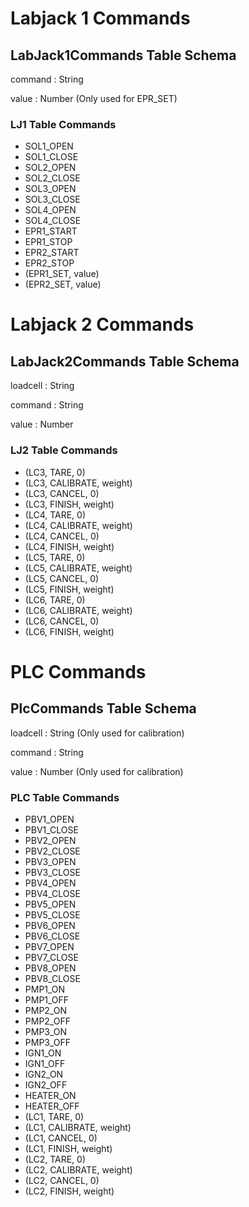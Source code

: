 # Labjack 1 Commands

## LabJack1Commands Table Schema

command : String

value : Number (Only used for EPR_SET)

### LJ1 Table Commands

- SOL1_OPEN
- SOL1_CLOSE
- SOL2_OPEN
- SOL2_CLOSE
- SOL3_OPEN
- SOL3_CLOSE
- SOL4_OPEN
- SOL4_CLOSE
- EPR1_START
- EPR1_STOP
- EPR2_START
- EPR2_STOP
- (EPR1_SET, value)
- (EPR2_SET, value)

# Labjack 2 Commands

## LabJack2Commands Table Schema

loadcell : String

command : String

value : Number

### LJ2 Table Commands

- (LC3, TARE, 0)
- (LC3, CALIBRATE, weight)
- (LC3, CANCEL, 0)
- (LC3, FINISH, weight)
- (LC4, TARE, 0)
- (LC4, CALIBRATE, weight)
- (LC4, CANCEL, 0)
- (LC4, FINISH, weight)
- (LC5, TARE, 0)
- (LC5, CALIBRATE, weight)
- (LC5, CANCEL, 0)
- (LC5, FINISH, weight)
- (LC6, TARE, 0)
- (LC6, CALIBRATE, weight)
- (LC6, CANCEL, 0)
- (LC6, FINISH, weight)

# PLC Commands

## PlcCommands Table Schema

loadcell : String (Only used for calibration)

command : String

value : Number (Only used for calibration)

### PLC Table Commands

- PBV1_OPEN
- PBV1_CLOSE
- PBV2_OPEN
- PBV2_CLOSE
- PBV3_OPEN
- PBV3_CLOSE
- PBV4_OPEN
- PBV4_CLOSE
- PBV5_OPEN
- PBV5_CLOSE
- PBV6_OPEN
- PBV6_CLOSE
- PBV7_OPEN
- PBV7_CLOSE
- PBV8_OPEN
- PBV8_CLOSE
- PMP1_ON
- PMP1_OFF
- PMP2_ON
- PMP2_OFF
- PMP3_ON
- PMP3_OFF
- IGN1_ON
- IGN1_OFF
- IGN2_ON
- IGN2_OFF
- HEATER_ON
- HEATER_OFF
- (LC1, TARE, 0)
- (LC1, CALIBRATE, weight)
- (LC1, CANCEL, 0)
- (LC1, FINISH, weight)
- (LC2, TARE, 0)
- (LC2, CALIBRATE, weight)
- (LC2, CANCEL, 0)
- (LC2, FINISH, weight)

